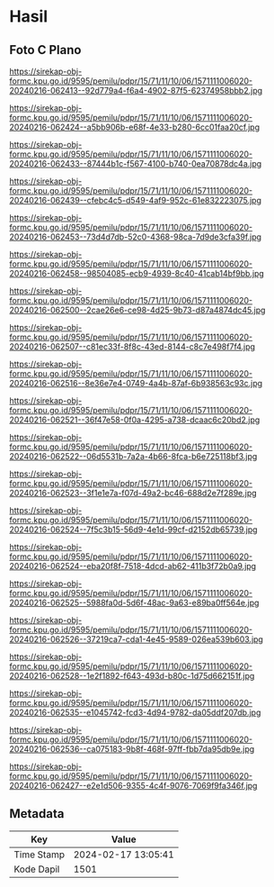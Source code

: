 # Hasil

## Foto C Plano

https://sirekap-obj-formc.kpu.go.id/9595/pemilu/pdpr/15/71/11/10/06/1571111006020-20240216-062413--92d779a4-f6a4-4902-87f5-62374958bbb2.jpg

https://sirekap-obj-formc.kpu.go.id/9595/pemilu/pdpr/15/71/11/10/06/1571111006020-20240216-062424--a5bb906b-e68f-4e33-b280-6cc01faa20cf.jpg

https://sirekap-obj-formc.kpu.go.id/9595/pemilu/pdpr/15/71/11/10/06/1571111006020-20240216-062433--87444b1c-f567-4100-b740-0ea70878dc4a.jpg

https://sirekap-obj-formc.kpu.go.id/9595/pemilu/pdpr/15/71/11/10/06/1571111006020-20240216-062439--cfebc4c5-d549-4af9-952c-61e832223075.jpg

https://sirekap-obj-formc.kpu.go.id/9595/pemilu/pdpr/15/71/11/10/06/1571111006020-20240216-062453--73d4d7db-52c0-4368-98ca-7d9de3cfa39f.jpg

https://sirekap-obj-formc.kpu.go.id/9595/pemilu/pdpr/15/71/11/10/06/1571111006020-20240216-062458--98504085-ecb9-4939-8c40-41cab14bf9bb.jpg

https://sirekap-obj-formc.kpu.go.id/9595/pemilu/pdpr/15/71/11/10/06/1571111006020-20240216-062500--2cae26e6-ce98-4d25-9b73-d87a4874dc45.jpg

https://sirekap-obj-formc.kpu.go.id/9595/pemilu/pdpr/15/71/11/10/06/1571111006020-20240216-062507--c81ec33f-8f8c-43ed-8144-c8c7e498f7f4.jpg

https://sirekap-obj-formc.kpu.go.id/9595/pemilu/pdpr/15/71/11/10/06/1571111006020-20240216-062516--8e36e7e4-0749-4a4b-87af-6b938563c93c.jpg

https://sirekap-obj-formc.kpu.go.id/9595/pemilu/pdpr/15/71/11/10/06/1571111006020-20240216-062521--36f47e58-0f0a-4295-a738-dcaac6c20bd2.jpg

https://sirekap-obj-formc.kpu.go.id/9595/pemilu/pdpr/15/71/11/10/06/1571111006020-20240216-062522--06d5531b-7a2a-4b66-8fca-b6e725118bf3.jpg

https://sirekap-obj-formc.kpu.go.id/9595/pemilu/pdpr/15/71/11/10/06/1571111006020-20240216-062523--3f1e1e7a-f07d-49a2-bc46-688d2e7f289e.jpg

https://sirekap-obj-formc.kpu.go.id/9595/pemilu/pdpr/15/71/11/10/06/1571111006020-20240216-062524--7f5c3b15-56d9-4e1d-99cf-d2152db65739.jpg

https://sirekap-obj-formc.kpu.go.id/9595/pemilu/pdpr/15/71/11/10/06/1571111006020-20240216-062524--eba20f8f-7518-4dcd-ab62-411b3f72b0a9.jpg

https://sirekap-obj-formc.kpu.go.id/9595/pemilu/pdpr/15/71/11/10/06/1571111006020-20240216-062525--5988fa0d-5d6f-48ac-9a63-e89ba0ff564e.jpg

https://sirekap-obj-formc.kpu.go.id/9595/pemilu/pdpr/15/71/11/10/06/1571111006020-20240216-062526--37219ca7-cda1-4e45-9589-026ea539b603.jpg

https://sirekap-obj-formc.kpu.go.id/9595/pemilu/pdpr/15/71/11/10/06/1571111006020-20240216-062528--1e2f1892-f643-493d-b80c-1d75d662151f.jpg

https://sirekap-obj-formc.kpu.go.id/9595/pemilu/pdpr/15/71/11/10/06/1571111006020-20240216-062535--e1045742-fcd3-4d94-9782-da05ddf207db.jpg

https://sirekap-obj-formc.kpu.go.id/9595/pemilu/pdpr/15/71/11/10/06/1571111006020-20240216-062536--ca075183-9b8f-468f-97ff-fbb7da95db9e.jpg

https://sirekap-obj-formc.kpu.go.id/9595/pemilu/pdpr/15/71/11/10/06/1571111006020-20240216-062427--e2e1d506-9355-4c4f-9076-7069f9fa346f.jpg


## Metadata

| Key        | Value               |
| ---------- | ------------------- |
| Time Stamp | 2024-02-17 13:05:41 |
| Kode Dapil | 1501                |



